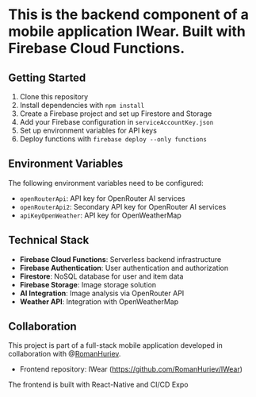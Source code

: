 
# This is the backend component of a mobile application IWear. Built with Firebase Cloud Functions.

## Getting Started

1. Clone this repository
2. Install dependencies with `npm install`
3. Create a Firebase project and set up Firestore and Storage
4. Add your Firebase configuration in `serviceAccountKey.json`
5. Set up environment variables for API keys
6. Deploy functions with `firebase deploy --only functions`

## Environment Variables

The following environment variables need to be configured:
- `openRouterApi`: API key for OpenRouter AI services
- `openRouterApi2`: Secondary API key for OpenRouter AI services
- `apiKeyOpenWeather`: API key for OpenWeatherMap

## Technical Stack

- **Firebase Cloud Functions**: Serverless backend infrastructure
- **Firebase Authentication**: User authentication and authorization
- **Firestore**: NoSQL database for user and item data
- **Firebase Storage**: Image storage solution
- **AI Integration**: Image analysis via OpenRouter API
- **Weather API**: Integration with OpenWeatherMap


## Collaboration

This project is part of a full-stack mobile application developed in collaboration with @[RomanHuriev](https://github.com/RomanHuriev).

- Frontend repository: IWear (https://github.com/RomanHuriev/IWear)

The frontend is built with React-Native and CI/CD Expo
